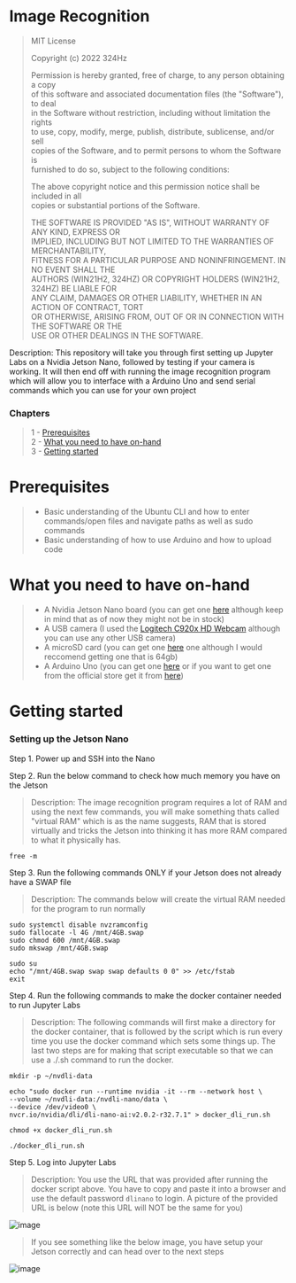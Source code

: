 # Image Recognition

>MIT License
>
>Copyright (c) 2022 324Hz
>
>Permission is hereby granted, free of charge, to any person obtaining a copy <br>
>of this software and associated documentation files (the "Software"), to deal <br>
>in the Software without restriction, including without limitation the rights <br>
>to use, copy, modify, merge, publish, distribute, sublicense, and/or sell <br>
>copies of the Software, and to permit persons to whom the Software is <br>
>furnished to do so, subject to the following conditions: <br>
>
>The above copyright notice and this permission notice shall be included in all <br>
>copies or substantial portions of the Software. <br>
>
>THE SOFTWARE IS PROVIDED "AS IS", WITHOUT WARRANTY OF ANY KIND, EXPRESS OR <br>
>IMPLIED, INCLUDING BUT NOT LIMITED TO THE WARRANTIES OF MERCHANTABILITY, <br>
>FITNESS FOR A PARTICULAR PURPOSE AND NONINFRINGEMENT. IN NO EVENT SHALL THE <br>
>AUTHORS (WIN21H2, 324HZ) OR COPYRIGHT HOLDERS (WIN21H2, 324HZ) BE LIABLE FOR <br>
>ANY CLAIM, DAMAGES OR OTHER LIABILITY, WHETHER IN AN ACTION OF CONTRACT, TORT <br>
>OR OTHERWISE, ARISING FROM, OUT OF OR IN CONNECTION WITH THE SOFTWARE OR THE <br>
>USE OR OTHER DEALINGS IN THE SOFTWARE. <br>


Description: This repository will take you through first setting up Jupyter Labs on a Nvidia Jetson Nano, followed by testing if your camera is working. It will then end off with running the image recognition program which will allow you to interface with a Arduino Uno and send serial commands which you can use for your own project

### Chapters
>1 - [Prerequisites](#prerequisites)<br>
>2 - [What you need to have on-hand](#what-you-need-to-have-on-hand)<br>
>3 - [Getting started](#getting-started)<br>

# Prerequisites
 
 > - Basic understanding of the Ubuntu CLI and how to enter commands/open files and navigate paths as well as sudo commands <br>
 > - Basic understanding of how to use Arduino and how to upload code
# What you need to have on-hand
 > - A Nvidia Jetson Nano board (you can get one [here](https://www.amazon.com/NVIDIA-Jetson-Nano-Developer-945-13541-0000-000/dp/B08J157LHH/ref=sr_1_3?crid=14OGE6DXXIQJV&keywords=nvidia+jetson+nano+2gb&qid=1650155641&sprefix=nvidia+jetson+nano+%2Caps%2C212&sr=8-3) although keep in mind that as of now they might not be in stock) <br>
 > - A USB camera (I used the [Logitech C920x HD Webcam](https://www.amazon.com/Logitech-C920x-Pro-HD-Webcam/dp/B085TFF7M1/ref=sr_1_3?crid=27NQO1U637C2M&keywords=logitech%2Busb%2Bcamera&qid=1650155485&sprefix=logitech%2Busb%2Bcamera%2Caps%2C160&sr=8-3&th=1) although you can use any other USB camera)
 > - A microSD card (you can get one [here](https://www.amazon.com/SanDisk-Ultra-UHS-I-Memory-Adapter/dp/B00M55C0NS/ref=sr_1_6?crid=38NYM8JJMSNRA&keywords=micro%2Bsd%2Bcard&qid=1650155732&sprefix=micro%2Bsd%2Bcard%2Caps%2C255&sr=8-6&th=1) one although I would reccomend getting one that is 64gb)
 > - A Arduino Uno (you can get one [here](https://www.amazon.com/Arduino-A000066-ARDUINO-UNO-R3/dp/B008GRTSV6/ref=sr_1_3?crid=FFOODKO122K8&keywords=Arduino+uno&qid=1650155910&sprefix=arduino+u%2Caps%2C457&sr=8-3) or if you want to get one from the official store get it from [here](https://store.arduino.cc/products/arduino-uno-rev3))

# Getting started
### Setting up the Jetson Nano

Step 1.  Power up and SSH into the Nano

Step 2. Run the below command to check how much memory you have on the Jetson
>Description: The image recognition program requires a lot of RAM and using the next few commands, you will make something thats called "virtual RAM" which is as the name suggests, RAM that is stored virtually and tricks the Jetson into thinking it has more RAM compared to what it physically has. <br>

    free -m


Step 3. Run the following commands ONLY if your Jetson does not already have a SWAP file
>Description: The commands below will create the virtual RAM needed for the program to run normally

    sudo systemctl disable nvzramconfig
    sudo fallocate -l 4G /mnt/4GB.swap
    sudo chmod 600 /mnt/4GB.swap
    sudo mkswap /mnt/4GB.swap

    sudo su
    echo "/mnt/4GB.swap swap swap defaults 0 0" >> /etc/fstab
    exit


Step 4. Run the following commands to make the docker container needed to run Jupyter Labs
>Description: The following commands will first make a directory for the docker container, that is followed by the script which is run every time you use the docker command which sets some things up. The last two steps are for making that script executable so that we can use a ./.sh command to run the docker.

    mkdir -p ~/nvdli-data

    echo "sudo docker run --runtime nvidia -it --rm --network host \
    --volume ~/nvdli-data:/nvdli-nano/data \
    --device /dev/video0 \
    nvcr.io/nvidia/dli/dli-nano-ai:v2.0.2-r32.7.1" > docker_dli_run.sh
    
    chmod +x docker_dli_run.sh

    ./docker_dli_run.sh
    
    
Step 5. Log into Jupyter Labs
>Description: You use the URL that was provided after running the docker script above. You have to copy and paste it into a browser and use the default password `dlinano` to login. A picture of the provided URL is below (note this URL will NOT be the same for you)

![image](https://user-images.githubusercontent.com/92825997/163696048-b2b53b30-eeb3-405a-b0b4-602776c7d8d6.png)

>If you see something like the below image, you have setup your Jetson correctly and can head over to the next steps

![image](https://user-images.githubusercontent.com/92825997/163696076-2bb063ed-7d28-462a-8a77-121c0170d2a9.png)
